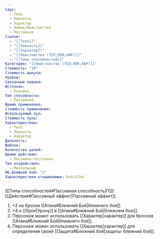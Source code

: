 ```yaml
---
tags:
  - Тело
  - Ловкость
  - Характер
  - Навык/Неистовство
  - Пассивная
Ссылки:
  - "[[Тело]]"
  - "[[Ловкость]]"
  - "[[Характер]]"
  - "[[Неистовство (ТЕЛ;ЛОВ;ХАР)]]"
  - "[[Типы способностей]]"
Категория: "[[Неистовство (ТЕЛ;ЛОВ;ХАР)]]"
Стоимость: "10"
Стоимость выкупа: 
Уровни: 
Связанные навыки: 
Источник:
  - Психика
Тип способности:
  - Пассивная
Время применения: 
Стоимость применения: 
Используемый пул: 
Стоимость пула: 
Характеристики:
  - Тело
  - Ловкость
  - Характер
Дальность: 
Шаблон: 
Количество целей: 
Время действия:
  - Пассивно-постоянно
Тип воздействия:
  - Ментальный
НБ.Ближний бой: "2"
Характеристики открываемые: 9x4;57x4
---
```

([[Типы способностей#Пассивная способность|П]]) [[Действия#Пассивный эффект|Пассивный эффект]]. 

1. +2 на броски [[Атака#Ближний Бой|ближнего боя]].
2. +4 к [[Урон|Урону]] в [[Атака#Ближний Бой|ближнем бою]].
3. Персонаж может использовать [[Характер|характер]] для бросков [[Атака#Ближний Бой|ближнего боя]].
4. Персонаж может использовать [[Характер|характер]] для определения своей [[Защита#Ближний бой|защиты: ближний бой]].
